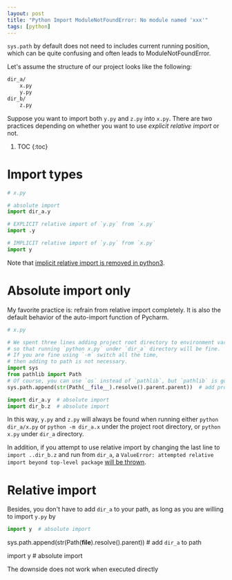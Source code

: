 ```yaml
---
layout: post
title: "Python Import ModuleNotFoundError: No module named 'xxx'"
tags: [python]
---
```


`sys.path` by default does not need to includes current running position, which can be quite confusing and often leads to ModuleNotFoundError.

Let's assume the structure of our project looks like the following:

```bash
dir_a/
	x.py
	y.py
dir_b/
	z.py
```

Suppose you want to import both `y.py` and `z.py` into `x.py`. 
There are two practices depending on whether you want to use _explicit relative import_ or not.


1. TOC
{:toc}

# Import types


```python
# x.py

# absolute import
import dir_a.y

# EXPLICIT relative import of `y.py` from `x.py`
import .y

# IMPLICIT relative import of `y.py` from `x.py`
import y
```

Note that [implicit relative import is removed in python3](https://www.python.org/dev/peps/pep-0008/#imports).

# Absolute import only

My favorite practice is: refrain from relative import completely. 
It is also the default behavior of the auto-import function of Pycharm.

```python
# x.py

# We spent three lines adding project root directory to environment variable `$PATH`,
# so that running `python x.py` under `dir_a` directory will be fine. 
# If you are fine using `-m` switch all the time,
# then adding to path is not necessary.
import sys
from pathlib import Path
# Of course, you can use `os` instead of `pathlib`, but `pathlib` is good ;)
sys.path.append(str(Path(__file__).resolve().parent.parent))  # add project root to path

import dir_a.y  # absolute import
import dir_b.z  # absolute import 
```

In this way, `y.py` and `z.py` will always be found when running either `python dir_a/x.py` or `python -m dir_a.x` under the project root directory, or `python x.py` under `dir_a` directory.

In addition, if you attempt to use relative import by changing the last line to `import ..dir_b.z` and run from `dir_a`, a `ValueError: attempted relative import beyond top-level package` [will be thrown](https://stackoverflow.com/questions/30669474/beyond-top-level-package-error-in-relative-import).


# Relative import 

Besides, you don't have to add `dir_a` to your path, as long as you are willing to import `y.py` by

```python
import y  # absolute import
```
sys.path.append(str(Path(__file__).resolve().parent))  # add `dir_a` to path

import y  # absolute import

The downside does not work when executed directly



